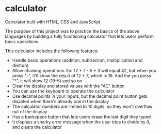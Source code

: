 # calculator
Calculator built with HTML, CSS and JavaScript

The purpose of this project was to practice the basics of the above languages by building a fully functioning calculator that lets users perform basic operations.

This calculator includes the following features:
- Handle basic operations (addition, subtraction, multiplication and divition)
- Allow chaining operations. Ex: 12 + 7 - 5 * 3 will equal 42, but when you press "-", it'll show the result of 12 + 7, which is 19. And the you press "*", it will show 12 (19-5) and so on
- Clear the display and stored values with the "AC" button
- You can use the keyboard to operate the calculator
- Use decimal points in your inputs, but the decimal point button gets disabled when there's already one in the display
- The calculator numbers are limited to 10 digits, so they won't overflow out of the display
- Has a backspace button that lets users erase the last digit they typed
- It displays a snarky error message when the user tries to divide by 0, and clears the calculator
